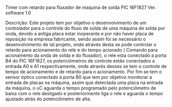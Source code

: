  Timer com retardo para fluxador de maquina de solda PIC 16F1827 Ver. software 1.0
 
 
Descrição: Este projeto tem por objetivo o desenvolvimento de um controlador para o controle do  fluxo de solda de  uma máquina de solda  por onda, devido a  antiga placa estar  inoperante  e  por não  haver  placa de  reposição  na empresa fabricante, sendo  assim  foi se  necessário o desenvolvimento de tal projeto, onde através  desta se pode  controlar o retardo para acionamento do rele e do tempo acionado ( Comando para  acionamento  da onda de solda e do fluxador), o rele esta conectado a porta  B4 do PIC  16F1827,  os potenciômetros de  controle estão  conectados a entrada A0 e  A1 respectivamente, onde através desses se tem o  controle  de tempo de acionamento e de retardo para o acionamento. Por fim se tem o sensor óptico conectado à porta B0 que tem por objetivo monitorar a entrada de placas na máquina, assim que detectada uma placa na entrada da máquina, o uC aguarda o tempo programado pelo potenciômetro de baixa com o rele desligado e posteriormente liga o rele e aguarda o tempo ajustado atrás do potenciômetro de alta.                                                             

